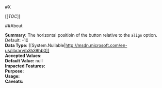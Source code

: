 #X

[[_TOC_]]

##About

**Summary:**  The horizontal positioin of the button relative to the <code>align</code> option. Default: -10   
**Data Type:** [[System.Nullable|http://msdn.microsoft.com/en-us/library/b3h38hb0]]  
**Accepted Values:**   
**Default Value:** null  
**Impacted Features:**   
**Purpose:**   
**Usage:**   
**Caveats:**   

